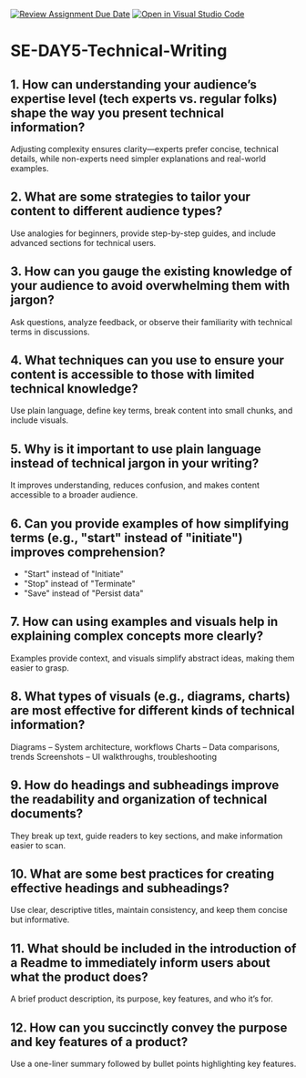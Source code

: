 [![Review Assignment Due Date](https://classroom.github.com/assets/deadline-readme-button-22041afd0340ce965d47ae6ef1cefeee28c7c493a6346c4f15d667ab976d596c.svg)](https://classroom.github.com/a/zsAR-pyY)
[![Open in Visual Studio Code](https://classroom.github.com/assets/open-in-vscode-2e0aaae1b6195c2367325f4f02e2d04e9abb55f0b24a779b69b11b9e10269abc.svg)](https://classroom.github.com/online_ide?assignment_repo_id=18514151&assignment_repo_type=AssignmentRepo)

# SE-DAY5-Technical-Writing

## 1. How can understanding your audience’s expertise level (tech experts vs. regular folks) shape the way you present technical information?

Adjusting complexity ensures clarity—experts prefer concise, technical details, while non-experts need simpler explanations and real-world examples.

## 2. What are some strategies to tailor your content to different audience types?

Use analogies for beginners, provide step-by-step guides, and include advanced sections for technical users.

## 3. How can you gauge the existing knowledge of your audience to avoid overwhelming them with jargon?

Ask questions, analyze feedback, or observe their familiarity with technical terms in discussions.

## 4. What techniques can you use to ensure your content is accessible to those with limited technical knowledge?

Use plain language, define key terms, break content into small chunks, and include visuals.

## 5. Why is it important to use plain language instead of technical jargon in your writing?

It improves understanding, reduces confusion, and makes content accessible to a broader audience.

## 6. Can you provide examples of how simplifying terms (e.g., "start" instead of "initiate") improves comprehension?

- "Start" instead of "Initiate"
- "Stop" instead of "Terminate"
- "Save" instead of "Persist data"

## 7. How can using examples and visuals help in explaining complex concepts more clearly?

Examples provide context, and visuals simplify abstract ideas, making them easier to grasp.

## 8. What types of visuals (e.g., diagrams, charts) are most effective for different kinds of technical information?

Diagrams – System architecture, workflows
Charts – Data comparisons, trends
Screenshots – UI walkthroughs, troubleshooting

## 9. How do headings and subheadings improve the readability and organization of technical documents?

They break up text, guide readers to key sections, and make information easier to scan.

## 10. What are some best practices for creating effective headings and subheadings?

Use clear, descriptive titles, maintain consistency, and keep them concise but informative.

## 11. What should be included in the introduction of a Readme to immediately inform users about what the product does?

A brief product description, its purpose, key features, and who it’s for.

## 12. How can you succinctly convey the purpose and key features of a product?

Use a one-liner summary followed by bullet points highlighting key features.
